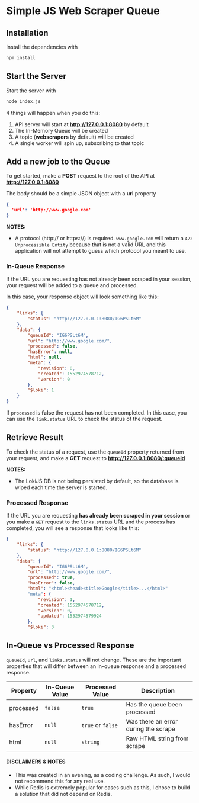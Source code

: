 # Simple JS Web Scraper Queue

## Installation
Install the dependencies with
```sh
npm install
```

## Start the Server
Start the server with
```sh
node index.js
```
4 things will happen when you do this:
1. API server will start at **http://127.0.0.1:8080** by default
2. The In-Memory Queue will be created
3. A topic (**webscrapers** by default) will be created
4. A single worker will spin up, subscribing to that topic

## Add a new job to the Queue

To get started, make a **POST** request to the root of the API at **http://127.0.0.1:8080**

The body should be a simple JSON object with a **url** property
```JSON
{
  'url': 'http://www.google.com'
}
```
**NOTES:**
* A protocol (http:// or https://) is required. `www.google.com` will return a `422 Unprocessible Entity` because that is not a valid URL and this application will not attempt to guess which protocol you meant to use.

### In-Queue Response

If the URL you are requesting has not already been scraped in your session, your request will be added to a queue and processed.

In this case, your response object will look something like this:

```JSON
{
    "links": {
        "status": "http://127.0.0.1:8080/IG6PSLt6M"
    },
    "data": {
        "queueId": "IG6PSLt6M",
        "url": "http://www.google.com/",
        "processed": false,
        "hasError": null,
        "html": null,
        "meta": {
            "revision": 0,
            "created": 1552974578712,
            "version": 0
        },
        "$loki": 1
    }
}
```
If `processed` is **false** the request has not been completed.  In this case, you can use the `link.status` URL to check the status of the request.

## Retrieve Result

To check the status of a request, use the `queueId` property returned from your request, and make a **GET** request to **http://127.0.0.1:8080/:queueId**

**NOTES:**
* The LokiJS DB is not being persisted by default, so the database is wiped each time the server is started.

### Processed Response

If the URL you are requesting **has already been scraped in your session** or you make a `GET` request to the `links.status` URL and the process has completed, you will see a response that looks like this:

```JSON
{
    "links": {
        "status": "http://127.0.0.1:8080/IG6PSLt6M"
    },
    "data": {
        "queueId": "IG6PSLt6M",
        "url": "http://www.google.com/",
        "processed": true,
        "hasError": false,
        "html": "<html><head><title>Google</title>...</html>"
        "meta": {
            "revision": 1,
            "created": 1552974578712,
            "version": 0,
            "updated": 1552974579924
        },
        "$loki": 3
```

## In-Queue vs Processed Response

`queueId`, `url`, and `links.status` will not change.  These are the important properties that will differ between an in-queue response and a processed response.

| Property | In-Queue Value | Processed Value | Description |
| -------- | -------------- | ----------- | ------- |
| processed | `false` | `true` | Has the queue been processed |
| hasError | `null` | `true` or `false` | Was there an error during the scrape |
| html | `null` | `string` | Raw HTML string from scrape |

#### DISCLAIMERS & NOTES

* This was created in an evening, as a coding challenge. As such, I would not recommend this for any real use.
* While Redis is extremely popular for cases such as this, I chose to build a solution that did not depend on Redis.
